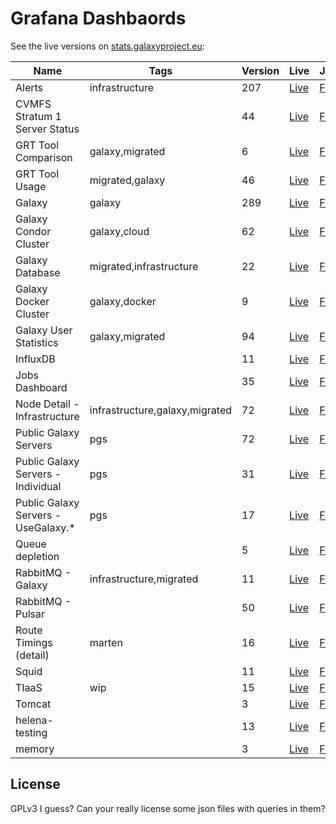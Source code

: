 # Grafana Dashbaords

See the live versions on [stats.galaxyproject.eu](https://stats.galaxyproject.eu):

Name | Tags | Version | Live | JSON
--- | --- | --- | --- | ---
Alerts | infrastructure | 207 | [Live](https://stats.galaxyproject.eu/d/000000052) | [File](./Alerts.json)
CVMFS Stratum 1 Server Status |  | 44 | [Live](https://stats.galaxyproject.eu/d/XtcPRpImz) | [File](./CVMFS%20Stratum%201%20Server%20Status.json)
GRT Tool Comparison | galaxy,migrated | 6 | [Live](https://stats.galaxyproject.eu/d/kSDduH5Zi) | [File](./GRT%20Tool%20Comparison.json)
GRT Tool Usage | migrated,galaxy | 46 | [Live](https://stats.galaxyproject.eu/d/SDduH5Zik) | [File](./GRT%20Tool%20Usage.json)
Galaxy | galaxy | 289 | [Live](https://stats.galaxyproject.eu/d/000000004) | [File](./Galaxy.json)
Galaxy Condor Cluster | galaxy,cloud | 62 | [Live](https://stats.galaxyproject.eu/d/000000021) | [File](./Galaxy%20Condor%20Cluster.json)
Galaxy Database | migrated,infrastructure | 22 | [Live](https://stats.galaxyproject.eu/d/000000019) | [File](./Galaxy%20Database.json)
Galaxy Docker Cluster | galaxy,docker | 9 | [Live](https://stats.galaxyproject.eu/d/000000024) | [File](./Galaxy%20Docker%20Cluster.json)
Galaxy User Statistics | galaxy,migrated | 94 | [Live](https://stats.galaxyproject.eu/d/000000012) | [File](./Galaxy%20User%20Statistics.json)
InfluxDB |  | 11 | [Live](https://stats.galaxyproject.eu/d/000000011) | [File](./InfluxDB.json)
Jobs Dashboard |  | 35 | [Live](https://stats.galaxyproject.eu/d/000000034) | [File](./Jobs%20Dashboard.json)
Node Detail - Infrastructure | infrastructure,galaxy,migrated | 72 | [Live](https://stats.galaxyproject.eu/d/000000023) | [File](./Node%20Detail%20-%20Infrastructure.json)
Public Galaxy Servers | pgs | 72 | [Live](https://stats.galaxyproject.eu/d/000000020) | [File](./Public%20Galaxy%20Servers.json)
Public Galaxy Servers - Individual | pgs | 31 | [Live](https://stats.galaxyproject.eu/d/000000022) | [File](./Public%20Galaxy%20Servers%20-%20Individual.json)
Public Galaxy Servers - UseGalaxy.* | pgs | 17 | [Live](https://stats.galaxyproject.eu/d/nW8PuvMZk) | [File](./Public%20Galaxy%20Servers%20-%20UseGalaxy.*.json)
Queue depletion |  | 5 | [Live](https://stats.galaxyproject.eu/d/X735azMWk) | [File](./Queue%20depletion.json)
RabbitMQ - Galaxy | infrastructure,migrated | 11 | [Live](https://stats.galaxyproject.eu/d/gwQTkRNiz) | [File](./RabbitMQ%20-%20Galaxy.json)
RabbitMQ - Pulsar |  | 50 | [Live](https://stats.galaxyproject.eu/d/000000030) | [File](./RabbitMQ%20-%20Pulsar.json)
Route Timings (detail) | marten | 16 | [Live](https://stats.galaxyproject.eu/d/PVN8IiNmk) | [File](./Route%20Timings%20(detail).json)
Squid |  | 11 | [Live](https://stats.galaxyproject.eu/d/AbGoj5Iik) | [File](./Squid.json)
TIaaS | wip | 15 | [Live](https://stats.galaxyproject.eu/d/7hY6kQfiz) | [File](./TIaaS.json)
Tomcat |  | 3 | [Live](https://stats.galaxyproject.eu/d/000000058) | [File](./Tomcat.json)
helena-testing |  | 13 | [Live](https://stats.galaxyproject.eu/d/IHFHo23iz) | [File](./helena-testing.json)
memory |  | 3 | [Live](https://stats.galaxyproject.eu/d/S03osH7Wz) | [File](./memory.json)

## License

GPLv3 I guess? Can your really license some json files with queries in them?
